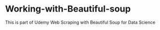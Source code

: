 # Working-with-Beautiful-soup
This is part of Udemy Web Scraping with Beautiful Soup for Data Science

